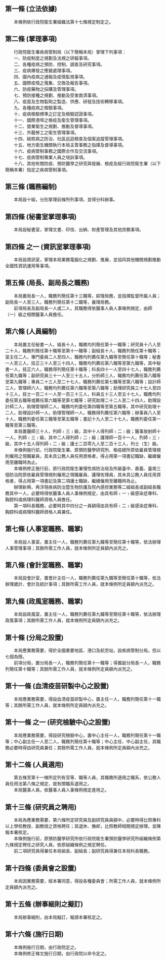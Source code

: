 第一條 (立法依據)
-----------------
　　本條例依行政院衛生署組織法第十七條規定制定之。  


第二條 (掌理事項)
-----------------
　　行政院衛生署疾病管制局（以下簡稱本局）掌理下列事項：  
　　一、防疫制度之規劃及法規之研擬事項。  
　　二、各種疫病之預防、控制、調查及研究事項。  
　　三、疫病爆發之應變處理事項。  
　　四、國內疫病之通報及疫情監視事項。  
　　五、國際疫情之蒐集、交換及報告事項。  
　　六、防疫藥物之採購及管理事項。  
　　七、預防接種之規劃、推動及受害救濟事項。  
　　八、疫苗及生物製劑之製造、供應、研發及技術轉移事項。  
　　九、各種疫病之檢驗事項。  
　　十、疫病檢驗標準之訂定及檢驗認證事項。  
　　十一、國際港埠之檢疫及衛生管理事項。  
　　十二、營業衛生之規劃、推動及督導事項。  
　　十三、外籍勞工之衛生管理事項。  
　　十四、結核病之防治、社區巡迴檢查及個案追蹤管理事項。  
　　十五、地方衛生機關執行本局主管事務之指揮及督導事項。  
　　十六、疫病管制事務之國際合作及交流事項。  
　　十七、疫病管制專業人員之培訓事項。  
　　十八、其他有關防疫、預防醫學之研究與發展、檢疫及經行政院衛生署（以下簡稱本署）指定之疾病管制事項。  


第三條 (職務編制)
-----------------
　　本局設十組，分別掌理前條所列事項，並得分科辦事。  


第四條 (秘書室掌理事項)
-----------------------
　　本局設秘書室，掌理文書、印信、出納、財產管理及其他庶務事項。  


第四條 之一 (資訊室掌理事項)
----------------------------
　　本局設資訊室，掌理本局業務電腦化之規劃、推展，並協同其他機關規劃推動全國性資訊運用等事項。  


第五條 (局長、副局長之職務)
---------------------------
　　本局置局長一人，職務列簡任第十三職等，綜理局務，並指揮監督所屬人員；副局長一人至三人，職務列簡任第十二職等，襄理局務。  
　　前項局長及副局長一人或二人，其職務得依醫事人員人事條例規定，由師（一）級之相關醫事人員擔任。  


第六條 (人員編制)
-----------------
　　本局置主任秘書一人，組長十人，職務均列簡任第十一職等；研究員十八人至二十人，職務列簡任第十職等至第十一職等；副組長十人，職務列簡任第十職等；室主任二人，專門委員二人至四人，職務均列薦任第九職等至簡任第十職等；秘書一人至三人，技正三十人至三十四人，職務均列薦任第八職等至第九職等，其中秘書一人，技正六人，職務得列簡任第十職等；科長四十一人至四十七人，職務列薦任第九職等；副研究員三十一人至三十五人，分析師三人，職務均列薦任第八職等至第九職等；專員二十三人至二十七人，職務列薦任第七職等至第八職等；設計師三人，管理師六人，職務均列薦任第六職等至第八職等；助理研究員三十七人至四十三人，技士一百二十一人至一百三十三人，科員五十三人至五十七人，職務均列委任第五職等或薦任第六職等至第七職等；研究助理二十二人至二十四人，助理設計師二人，助理管理師二人，職務均列委任第四職等至第五職等，其中研究助理十二人，助理設計師一人，助理管理師一人，職務得列薦任第六職等；辦事員八人至十人，職務列委任第三職等至第五職等；書記十九人至二十七人，職務列委任第一職等至第三職等。  
　　本局置醫師三十人，列師﹙三﹚級，其中十人得列師﹙二﹚級；醫事放射師十一人，列師﹙三﹚級，其中二人得列師﹙二﹚級；護理師一百十一人，列師﹙三﹚級，其中十五人得列師﹙二﹚級；護士二百零九人至二百十三人，列士（生）級。  
　　本條例施行前，行政院衛生署、原預防醫學研究所、檢疫總所原依雇員管理規則僱用之現職雇員，其未具公務人員任用資格者，得占用第一項書記職缺，繼續僱用至離職時為止。  
　　本條例修正施行前，原行政院衛生署慢性病防治局及所屬臺中、嘉義、臺南三個防治院原依雇員管理規則僱用之現職雇員、護理佐理員，其未具公務人員任用資格者，得占用第一項書記及第二項護士職缺，繼續僱用至離職時為止。  
　　辦理新興、再浮現疾病防治暨生物防護及院內感控業務等二組組長或副組長職務其中一人，必要時得依醫事人員人事條例規定，由具有師﹙一﹚級感染症專科、胸腔科或病理科醫師資格人員擔任。  
　　第一項科長職務，必要時其中四分之一員額得由具有師﹙二﹚級感染症專科、胸腔科或病理科醫師資格人員兼任。  


第七條 (人事室職務、職掌)
-------------------------
　　本局設人事室，置主任一人，職務列薦任第九職等至簡任第十職等，依法辦理人事管理事項；其餘所需工作人員，就本條例所定員額內派充之。  


第八條 (會計室職務、職掌)
-------------------------
　　本局設會計室，置會計主任一人，職務列薦任第九職等至簡任第十職等，依法辦理歲計、會計及統計事項；其餘所需工作人員，就本條例所定員額內派充之。  


第九條 (政風室職務、職掌)
-------------------------
　　本局設政風室，置主任一人，職務列薦任第九職等至簡任第十職等，依法辦理政風事項；其餘所需工作人員，就本條例所定員額內派充之。  


第十條 (分局之設置)
-------------------
　　本局應業務需要，得於全國重要地區、港口及航空站，設疾病管制分局。但以七個為限。  
　　前項分局，置分局長一人，職務列簡任第十一職等；得置副分局長一人，職務列簡任第十職等；其餘所需工作人員，就本條例所定員額內派充之。  


第十一條 (血清疫苗研製中心之設置)
---------------------------------
　　本局應業務需要，得設血清疫苗研製中心，置主任一人，職務列簡任第十一職等；其餘所需工作人員，就本條例所定員額內派充之。  


第十一條 之一 (研究檢驗中心之設置)
----------------------------------
　　本局應業務需要，得設研究檢驗中心，置中心主任一人，職務列簡任第十一職等；中心副主任一人至二人，職務列簡任第十職等；中心主任、中心副主任，其職務必要時得由研究員兼任；其餘所需工作人員，就本條例所定員額內派充之。  


第十二條 (人員選用)
-------------------
　　第五條至第十一條所定列有官等、職等人員，其職務所適用之職系，依公務人員任用法第八條之規定，就有關職系選用之。  
　　本局醫事人員，依醫事人員人事條例規定進用之。  


第十三條 (研究員之聘用)
-----------------------
　　本局為應業務需要，第六條所定研究員及副研究員員額中，必要時得比照專科以上學校教授、副教授之資格聘任；其退休、撫卹，比照教師相關規定辦理，並陳報本署核定。  
　　本條例施行前，原預防醫學研究所依行政院衛生署預防醫學研究所組織條例第九條規定聘任之研究人員，依原組織條例之規定聘任。  
　　前二項研究員得兼任本局組長、副組長；副研究員得兼任本局科長職務。  


第十四條 (委員會之設置)
-----------------------
　　本局因業務需要，經本署同意，得設各種委員會；所需工作人員，就本條例所定員額內派充之。  


第十五條 (辦事細則之擬訂)
-------------------------
　　本局辦事細則，由本局擬訂，報請本署核定之。  


第十六條 (施行日期)
-------------------
　　本條例施行日期，由行政院定之。  
　　本條例修正條文施行日期，由行政院以命令定之。